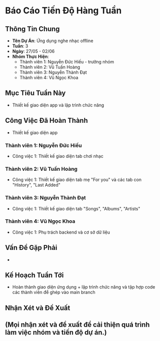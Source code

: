 # Báo Cáo Tiến Độ Hàng Tuần

## Thông Tin Chung
- **Tên Dự Án**: Ứng dụng nghe nhạc offline 
- **Tuần**: 3
- **Ngày**: 27/05 - 02/06	
- **Nhóm Thực Hiện**: 
  - Thành viên 1: Nguyễn Đức Hiếu - trưởng nhóm
  - Thành viên 2: Vũ Tuấn Hoàng
  - Thành viên 3: Nguyễn Thành Đạt
  - Thành viên 4: Vũ Ngọc Khoa

## Mục Tiêu Tuần Này
- Thiết kế giao diện app và lập trình chức năng

## Công Việc Đã Hoàn Thành
- Thiết kế giao diện app

### Thành viên 1: Nguyễn Đức Hiếu
- Công việc 1: Thiết kế giao diện tab chơi nhạc

### Thành viên 2: Vũ Tuấn Hoàng
- Công việc 1: Thiết kế giao diện tab mẹ "For you" và các tab con "History", "Last Added"

### Thành viên 3: Nguyễn Thành Đạt
- Công việc 1: Thiết kế giao diện tab "Songs", "Albums", "Artists"

### Thành viên 4: Vũ Ngọc Khoa
- Công việc 1: Phụ trách backend và cơ sở dữ liệu

## Vấn Đề Gặp Phải
- 

## Kế Hoạch Tuần Tới
- Hoàn thành giao diện ứng dụng + lập trình chức năng và tập hợp code các thành viên để ghép vào main branch

## Nhận Xét và Đề Xuất
(Mọi nhận xét và đề xuất để cải thiện quá trình làm việc nhóm và tiến độ dự án.)
- 
